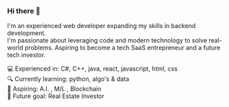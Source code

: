 
### Hi there 👋
I'm an experienced web developer expanding my skills in backend development. </br>
I'm passionate about leveraging code and modern technology to solve real-world problems. Aspiring to become a tech SaaS entrepreneur and a future tech investor.</br>

💻 Experienced in: C#, C++, java, react, javascript, html, css </br>
🔍 Currently learning: python, algo's & data </br>
🚀 Aspiring: A.I. , M/L , Blockchain </br>
🌱 Future goal: Real Estate Investor </br>
